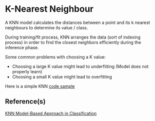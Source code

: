 # K-Nearest Neighbour

A KNN model calculates the distances between a point and its k nearest neighbours to determine its value / class.

During training/fit process, KNN arranges the data (sort of indexing process) in order to find the closest neighbors efficiently during the inference phase.

Some common problems with choosing a K value:
* Choosing a large K value might lead to underfitting (Model does not properly learn)
* Choosing a small K value might lead to overfitting


Here is a simple KNN [code sample](KNN.py)

## Reference(s)
[KNN Model-Based Approach in Classification](https://www.researchgate.net/publication/2948052_KNN_Model-Based_Approach_in_Classification)